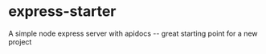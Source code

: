 # express-starter

A simple node express server with apidocs -- great starting point for a new project
